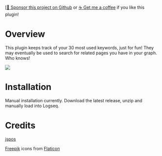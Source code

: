 [[:gift_heart: Sponsor this project on Github](https://github.com/sponsors/hkgnp) or [:coffee: Get me a coffee](https://www.buymeacoffee.com/hkgnp.dev) if you like this plugin!

# Overview

This plugin keeps track of your 30 most used keywords, just for fun! They may eventually be used to search for related pages you have in your graph. Who knows!

![](/screenshots/demo.gif)

# Installation

Manual installation currently. Download the latest release, unzip and manually load into Logseq.

# Credits

[jspos](https://code.google.com/archive/p/jspos/source)

[Freepik](www.freepik.com) icons from [Flaticon](www.flaticon.com)
